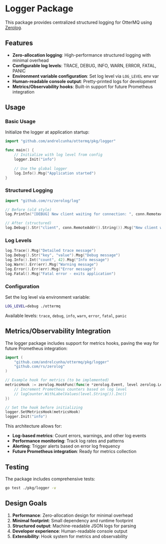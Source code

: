 # Logger Package

This package provides centralized structured logging for OtterMQ using [Zerolog](https://github.com/rs/zerolog).

## Features

- **Zero-allocation logging**: High-performance structured logging with minimal overhead
- **Configurable log levels**: TRACE, DEBUG, INFO, WARN, ERROR, FATAL, PANIC
- **Environment variable configuration**: Set log level via `LOG_LEVEL` env var
- **Human-readable console output**: Pretty-printed logs for development
- **Metrics/Observability hooks**: Built-in support for future Prometheus integration

## Usage

### Basic Usage

Initialize the logger at application startup:

```go
import "github.com/andrelcunha/ottermq/pkg/logger"

func main() {
    // Initialize with log level from config
    logger.Init("info")
    
    // Use the global logger
    log.Info().Msg("Application started")
}
```

### Structured Logging

```go
import "github.com/rs/zerolog/log"

// Before (old style)
log.Println("[DEBUG] New client waiting for connection: ", conn.RemoteAddr())

// After (structured)
log.Debug().Str("client", conn.RemoteAddr().String()).Msg("New client waiting for connection")
```

### Log Levels

```go
log.Trace().Msg("Detailed trace message")
log.Debug().Str("key", "value").Msg("Debug message")
log.Info().Int("count", 42).Msg("Info message")
log.Warn().Err(err).Msg("Warning message")
log.Error().Err(err).Msg("Error message")
log.Fatal().Msg("Fatal error - exits application")
```

### Configuration

Set the log level via environment variable:

```bash
LOG_LEVEL=debug ./ottermq
```

Available levels: `trace`, `debug`, `info`, `warn`, `error`, `fatal`, `panic`

## Metrics/Observability Integration

The logger package includes support for metrics hooks, paving the way for future Prometheus integration:

```go
import (
    "github.com/andrelcunha/ottermq/pkg/logger"
    "github.com/rs/zerolog"
)

// Example hook for metrics (to be implemented)
metricsHook := zerolog.HookFunc(func(e *zerolog.Event, level zerolog.Level, msg string) {
    // Increment Prometheus counters based on log level
    // logCounter.WithLabelValues(level.String()).Inc()
})

// Set the hook before initializing
logger.SetMetricsHook(metricsHook)
logger.Init("info")
```

This architecture allows for:
- **Log-based metrics**: Count errors, warnings, and other log events
- **Performance monitoring**: Track log rates and patterns
- **Alerting**: Trigger alerts based on error log frequency
- **Future Prometheus integration**: Ready for metrics collection

## Testing

The package includes comprehensive tests:

```bash
go test ./pkg/logger -v
```

## Design Goals

1. **Performance**: Zero-allocation design for minimal overhead
2. **Minimal footprint**: Small dependency and runtime footprint
3. **Structured output**: Machine-readable JSON logs for parsing
4. **Developer experience**: Human-readable console output
5. **Extensibility**: Hook system for metrics and observability

